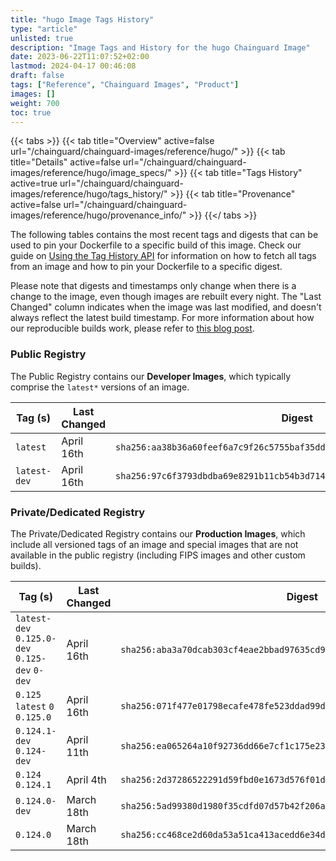 ```yaml
---
title: "hugo Image Tags History"
type: "article"
unlisted: true
description: "Image Tags and History for the hugo Chainguard Image"
date: 2023-06-22T11:07:52+02:00
lastmod: 2024-04-17 00:46:08
draft: false
tags: ["Reference", "Chainguard Images", "Product"]
images: []
weight: 700
toc: true
---
```


{{< tabs >}}
{{< tab title="Overview" active=false url="/chainguard/chainguard-images/reference/hugo/" >}}
{{< tab title="Details" active=false url="/chainguard/chainguard-images/reference/hugo/image_specs/" >}}
{{< tab title="Tags History" active=true url="/chainguard/chainguard-images/reference/hugo/tags_history/" >}}
{{< tab title="Provenance" active=false url="/chainguard/chainguard-images/reference/hugo/provenance_info/" >}}
{{</ tabs >}}

The following tables contains the most recent tags and digests that can be used to pin your Dockerfile to a specific build of this image. Check our guide on [Using the Tag History API](/chainguard/chainguard-images/using-the-tag-history-api/) for information on how to fetch all tags from an image and how to pin your Dockerfile to a specific digest.

Please note that digests and timestamps only change when there is a change to the image, even though images are rebuilt every night. The "Last Changed" column indicates when the image was last modified, and doesn't always reflect the latest build timestamp. For more information about how our reproducible builds work, please refer to [this blog post](https://www.chainguard.dev/unchained/reproducing-chainguards-reproducible-image-builds).

### Public Registry
The Public Registry contains our **Developer Images**, which typically comprise the `latest*` versions of an image.

| Tag (s)       | Last Changed | Digest                                                                    |
|---------------|--------------|---------------------------------------------------------------------------|
|  `latest`     | April 16th   | `sha256:aa38b36a60feef6a7c9f26c5755baf35ddeff138ca628ddee39511f14861485f` |
|  `latest-dev` | April 16th   | `sha256:97c6f3793dbdba69e8291b11cb54b3d7149fe8412b99851d9d59e9b8bdbf2f9c` |


### Private/Dedicated Registry
The Private/Dedicated Registry contains our **Production Images**, which include all versioned tags of an image and special images that are not available in the public registry (including FIPS images and other custom builds).

| Tag (s)                                         | Last Changed | Digest                                                                    |
|-------------------------------------------------|--------------|---------------------------------------------------------------------------|
|  `latest-dev` `0.125.0-dev` `0.125-dev` `0-dev` | April 16th   | `sha256:aba3a70dcab303cf4eae2bbad97635cd96940c105e4cace7577c98064100ea2b` |
|  `0.125` `latest` `0` `0.125.0`                 | April 16th   | `sha256:071f477e01798ecafe478fe523ddad99dcb2ac98f0876bbe89968dcbff4924e9` |
|  `0.124.1-dev` `0.124-dev`                      | April 11th   | `sha256:ea065264a10f92736dd66e7cf1c175e23f2cc1a0629a587f01cb13bc37a8415d` |
|  `0.124` `0.124.1`                              | April 4th    | `sha256:2d37286522291d59fbd0e1673d576f01d6f8d765b6a07ee7d7e186e8c87012ce` |
|  `0.124.0-dev`                                  | March 18th   | `sha256:5ad99380d1980f35cdfd07d57b42f206adff9c94403cda39017f3523e5b0dc80` |
|  `0.124.0`                                      | March 18th   | `sha256:cc468ce2d60da53a51ca413acedd6e34daa88be9f9fc7b2d6353a648e4d9a848` |

